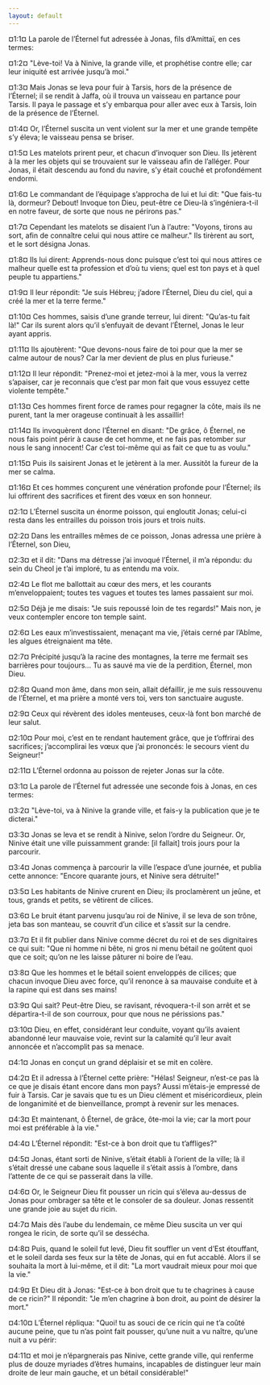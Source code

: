 ```yaml
---
layout: default
---
```


¤1:1¤ La parole de l’Éternel fut adressée à Jonas, fils d’Amittaï, en ces termes:

¤1:2¤ "Lève-toi! Va à Ninive, la grande ville, et prophétise contre elle; car leur iniquité est arrivée jusqu’à moi."

¤1:3¤ Mais Jonas se leva pour fuir à Tarsis, hors de la présence de l’Éternel; il se rendit à Jaffa, où il trouva un vaisseau en partance pour Tarsis. Il paya le passage et s’y embarqua pour aller avec eux à Tarsis, loin de la présence de l’Éternel.

¤1:4¤ Or, l’Éternel suscita un vent violent sur la mer et une grande tempête s’y éleva; le vaisseau pensa se briser.

¤1:5¤ Les matelots prirent peur, et chacun d’invoquer son Dieu. Ils jetèrent à la mer les objets qui se trouvaient sur le vaisseau afin de l’alléger. Pour Jonas, il était descendu au fond du navire, s’y était couché et profondément endormi.

¤1:6¤ Le commandant de l’équipage s’approcha de lui et lui dit: "Que fais-tu là, dormeur? Debout! Invoque ton Dieu, peut-être ce Dieu-là s’ingéniera-t-il en notre faveur, de sorte que nous ne périrons pas."

¤1:7¤ Cependant les matelots se disaient l’un à l’autre: "Voyons, tirons au sort, afin de connaître celui qui nous attire ce malheur." Ils tirèrent au sort, et le sort désigna Jonas.

¤1:8¤ Ils lui dirent: Apprends-nous donc puisque c’est toi qui nous attires ce malheur quelle est ta profession et d’où tu viens; quel est ton pays et à quel peuple tu appartiens."

¤1:9¤ Il leur répondit: "Je suis Hébreu; j’adore l’Éternel, Dieu du ciel, qui a créé la mer et la terre ferme."

¤1:10¤ Ces hommes, saisis d’une grande terreur, lui dirent: "Qu’as-tu fait là!" Car ils surent alors qu’il s’enfuyait de devant l’Éternel, Jonas le leur ayant appris.

¤1:11¤ Ils ajoutèrent: "Que devons-nous faire de toi pour que la mer se calme autour de nous? Car la mer devient de plus en plus furieuse."

¤1:12¤ Il leur répondit: "Prenez-moi et jetez-moi à la mer, vous la verrez s’apaiser, car je reconnais que c’est par mon fait que vous essuyez cette violente tempête."

¤1:13¤ Ces hommes firent force de rames pour regagner la côte, mais ils ne purent, tant la mer orageuse continuait à les assaillir!

¤1:14¤ Ils invoquèrent donc l’Éternel en disant: "De grâce, ô Éternel, ne nous fais point périr à cause de cet homme, et ne fais pas retomber sur nous le sang innocent! Car c’est toi-même qui as fait ce que tu as voulu."

¤1:15¤ Puis ils saisirent Jonas et le jetèrent à la mer. Aussitôt la fureur de la mer se calma.

¤1:16¤ Et ces hommes conçurent une vénération profonde pour l’Éternel; ils lui offrirent des sacrifices et firent des vœux en son honneur.

¤2:1¤ L’Éternel suscita un énorme poisson, qui engloutit Jonas; celui-ci resta dans les entrailles du poisson trois jours et trois nuits.

¤2:2¤ Dans les entrailles mêmes de ce poisson, Jonas adressa une prière à l’Éternel, son Dieu,

¤2:3¤ et il dit: "Dans ma détresse j’ai invoqué l’Éternel, il m’a répondu: du sein du Cheol je t’ai imploré, tu as entendu ma voix.

¤2:4¤ Le flot me ballottait au cœur des mers, et les courants m’enveloppaient; toutes tes vagues et toutes tes lames passaient sur moi.

¤2:5¤ Déjà je me disais: "Je suis repoussé loin de tes regards!" Mais non, je veux contempler encore ton temple saint.

¤2:6¤ Les eaux m’investissaient, menaçant ma vie, j’étais cerné par l’Abîme, les algues étreignaient ma tête.

¤2:7¤ Précipité jusqu’à la racine des montagnes, la terre me fermait ses barrières pour toujours... Tu as sauvé ma vie de la perdition, Éternel, mon Dieu.

¤2:8¤ Quand mon âme, dans mon sein, allait défaillir, je me suis ressouvenu de l’Éternel, et ma prière a monté vers toi, vers ton sanctuaire auguste.

¤2:9¤ Ceux qui révèrent des idoles menteuses, ceux-là font bon marché de leur salut.

¤2:10¤ Pour moi, c’est en te rendant hautement grâce, que je t’offrirai des sacrifices; j’accomplirai les vœux que j’ai prononcés: le secours vient du Seigneur!"

¤2:11¤ L’Éternel ordonna au poisson de rejeter Jonas sur la côte.

¤3:1¤ La parole de l’Éternel fut adressée une seconde fois à Jonas, en ces termes:

¤3:2¤ "Lève-toi, va à Ninive la grande ville, et fais-y la publication que je te dicterai."

¤3:3¤ Jonas se leva et se rendit à Ninive, selon l’ordre du Seigneur. Or, Ninive était une ville puissamment grande: [il fallait] trois jours pour la parcourir.

¤3:4¤ Jonas commença à parcourir la ville l’espace d’une journée, et publia cette annonce: "Encore quarante jours, et Ninive sera détruite!"

¤3:5¤ Les habitants de Ninive crurent en Dieu; ils proclamèrent un jeûne, et tous, grands et petits, se vêtirent de cilices.

¤3:6¤ Le bruit étant parvenu jusqu’au roi de Ninive, il se leva de son trône, jeta bas son manteau, se couvrit d’un cilice et s’assit sur la cendre.

¤3:7¤ Et il fit publier dans Ninive comme décret du roi et de ses dignitaires ce qui suit: "Que ni homme ni bête, ni gros ni menu bétail ne goûtent quoi que ce soit; qu’on ne les laisse pâturer ni boire de l’eau.

¤3:8¤ Que les hommes et le bétail soient enveloppés de cilices; que chacun invoque Dieu avec force, qu’il renonce à sa mauvaise conduite et à la rapine qui est dans ses mains!

¤3:9¤ Qui sait? Peut-être Dieu, se ravisant, révoquera-t-il son arrêt et se départira-t-il de son courroux, pour que nous ne périssions pas."

¤3:10¤ Dieu, en effet, considérant leur conduite, voyant qu’ils avaient abandonné leur mauvaise voie, revint sur la calamité qu’il leur avait annoncée et n’accomplit pas sa menace.

¤4:1¤ Jonas en conçut un grand déplaisir et se mit en colère.

¤4:2¤ Et il adressa à l’Éternel cette prière: "Hélas! Seigneur, n’est-ce pas là ce que je disais étant encore dans mon pays? Aussi m’étais-je empressé de fuir à Tarsis. Car je savais que tu es un Dieu clément et miséricordieux, plein de longanimité et de bienveillance, prompt à revenir sur les menaces.

¤4:3¤ Et maintenant, ô Éternel, de grâce, ôte-moi la vie; car la mort pour moi est préférable à la vie."

¤4:4¤ L’Éternel répondit: "Est-ce à bon droit que tu t’affliges?"

¤4:5¤ Jonas, étant sorti de Ninive, s’était établi à l’orient de la ville; là il s’était dressé une cabane sous laquelle il s’était assis à l’ombre, dans l’attente de ce qui se passerait dans la ville.

¤4:6¤ Or, le Seigneur Dieu fit pousser un ricin qui s’éleva au-dessus de Jonas pour ombrager sa tête et le consoler de sa douleur. Jonas ressentit une grande joie au sujet du ricin.

¤4:7¤ Mais dès l’aube du lendemain, ce même Dieu suscita un ver qui rongea le ricin, de sorte qu’il se dessécha.

¤4:8¤ Puis, quand le soleil fut levé, Dieu fit souffler un vent d’Est étouffant, et le soleil darda ses feux sur la tête de Jonas, qui en fut accablé. Alors il se souhaita la mort à lui-même, et il dit: "La mort vaudrait mieux pour moi que la vie."

¤4:9¤ Et Dieu dit à Jonas: "Est-ce à bon droit que tu te chagrines à cause de ce ricin?" Il répondit: "Je m’en chagrine à bon droit, au point de désirer la mort."

¤4:10¤ L’Éternel répliqua: "Quoi! tu as souci de ce ricin qui ne t’a coûté aucune peine, que tu n’as point fait pousser, qu’une nuit a vu naître, qu’une nuit a vu périr:

¤4:11¤ et moi je n’épargnerais pas Ninive, cette grande ville, qui renferme plus de douze myriades d’êtres humains, incapables de distinguer leur main droite de leur main gauche, et un bétail considérable!"